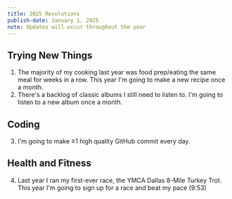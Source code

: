 ```yaml
---
title: 2025 Resolutions
publish-date: January 1, 2025
note: Updates will occur throughout the year
---
```

## Trying New Things
1. The majority of my cooking last year was food prep/eating the same meal for weeks in a row. This year I'm going to make a new recipe once a month. 
2. There's a backlog of classic albums I still need to listen to. I'm going to listen to a new album once a month.

## Coding
3. I'm going to make &geq;1 high quality GitHub commit every day.

## Health and Fitness
4. Last year I ran my first-ever race, the YMCA Dallas 8-Mile Turkey Trot. This year I'm going to sign up for a race and beat my pace (9:53)